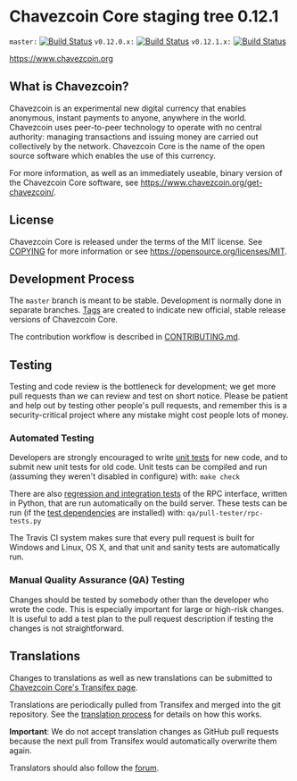 Chavezcoin Core staging tree 0.12.1
===============================

`master:` [![Build Status](https://travis-ci.org/chavezcoinpay/chavezcoin.svg?branch=master)](https://travis-ci.org/chavezcoinpay/chavezcoin) `v0.12.0.x:` [![Build Status](https://travis-ci.org/chavezcoinpay/chavezcoin.svg?branch=v0.12.0.x)](https://travis-ci.org/chavezcoinpay/chavezcoin/branches) `v0.12.1.x:` [![Build Status](https://travis-ci.org/chavezcoinpay/chavezcoin.svg?branch=v0.12.1.x)](https://travis-ci.org/chavezcoinpay/chavezcoin/branches)

https://www.chavezcoin.org


What is Chavezcoin?
----------------

Chavezcoin is an experimental new digital currency that enables anonymous, instant
payments to anyone, anywhere in the world. Chavezcoin uses peer-to-peer technology
to operate with no central authority: managing transactions and issuing money
are carried out collectively by the network. Chavezcoin Core is the name of the open
source software which enables the use of this currency.

For more information, as well as an immediately useable, binary version of
the Chavezcoin Core software, see https://www.chavezcoin.org/get-chavezcoin/.


License
-------

Chavezcoin Core is released under the terms of the MIT license. See [COPYING](COPYING) for more
information or see https://opensource.org/licenses/MIT.

Development Process
-------------------

The `master` branch is meant to be stable. Development is normally done in separate branches.
[Tags](https://github.com/chavezcoinpay/chavezcoin/tags) are created to indicate new official,
stable release versions of Chavezcoin Core.

The contribution workflow is described in [CONTRIBUTING.md](CONTRIBUTING.md).

Testing
-------

Testing and code review is the bottleneck for development; we get more pull
requests than we can review and test on short notice. Please be patient and help out by testing
other people's pull requests, and remember this is a security-critical project where any mistake might cost people
lots of money.

### Automated Testing

Developers are strongly encouraged to write [unit tests](/doc/unit-tests.md) for new code, and to
submit new unit tests for old code. Unit tests can be compiled and run
(assuming they weren't disabled in configure) with: `make check`

There are also [regression and integration tests](/qa) of the RPC interface, written
in Python, that are run automatically on the build server.
These tests can be run (if the [test dependencies](/qa) are installed) with: `qa/pull-tester/rpc-tests.py`

The Travis CI system makes sure that every pull request is built for Windows
and Linux, OS X, and that unit and sanity tests are automatically run.

### Manual Quality Assurance (QA) Testing

Changes should be tested by somebody other than the developer who wrote the
code. This is especially important for large or high-risk changes. It is useful
to add a test plan to the pull request description if testing the changes is
not straightforward.

Translations
------------

Changes to translations as well as new translations can be submitted to
[Chavezcoin Core's Transifex page](https://www.transifex.com/projects/p/chavezcoin/).

Translations are periodically pulled from Transifex and merged into the git repository. See the
[translation process](doc/translation_process.md) for details on how this works.

**Important**: We do not accept translation changes as GitHub pull requests because the next
pull from Transifex would automatically overwrite them again.

Translators should also follow the [forum](https://www.chavezcoin.org/forum/topic/chavezcoin-worldwide-collaboration.88/).
